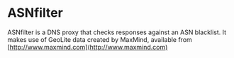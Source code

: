 # ASNfilter
ASNfilter is a DNS proxy that checks responses against an ASN blacklist. It makes use of GeoLite data created by MaxMind, available from [http://www.maxmind.com](http://www.maxmind.com)
